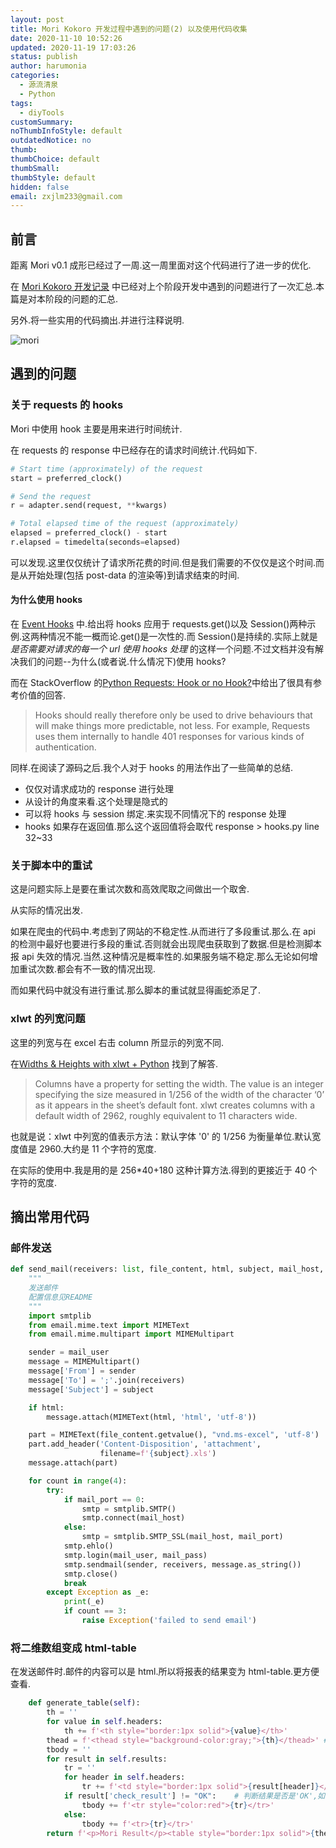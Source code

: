 ```yaml
---
layout: post
title: Mori Kokoro 开发过程中遇到的问题(2) 以及使用代码收集
date: 2020-11-10 10:52:26
updated: 2020-11-19 17:03:26
status: publish
author: harumonia
categories:
  - 源流清泉
  - Python
tags:
  - diyTools
customSummary:
noThumbInfoStyle: default
outdatedNotice: no
thumb:
thumbChoice: default
thumbSmall:
thumbStyle: default
hidden: false
email: zxjlm233@gmail.com
---
```


## 前言

距离 Mori v0.1 成形已经过了一周.这一周里面对这个代码进行了进一步的优化.

在 [Mori Kokoro 开发记录](https://blog.harumonia.moe/mori-kokoro/) 中已经对上个阶段开发中遇到的问题进行了一次汇总.本篇是对本阶段的问题的汇总.

另外.将一些实用的代码摘出.并进行注释说明.

![mori](https://harumona-blog.oss-cn-beijing.aliyuncs.com/new_articles/mori.gif)

<!-- more -->

## 遇到的问题

### 关于 requests 的 hooks

Mori 中使用 hook 主要是用来进行时间统计.

在 requests 的 response 中已经存在的请求时间统计.代码如下.

```python
# Start time (approximately) of the request
start = preferred_clock()

# Send the request
r = adapter.send(request, **kwargs)

# Total elapsed time of the request (approximately)
elapsed = preferred_clock() - start
r.elapsed = timedelta(seconds=elapsed)
```

可以发现.这里仅仅统计了请求所花费的时间.但是我们需要的不仅仅是这个时间.而是从开始处理(包括 post-data 的渲染等)到请求结束的时间.

#### 为什么使用 hooks

在 [Event Hooks](https://2.python-requests.org/en/master/user/advanced/#id8) 中.给出将 hooks 应用于 requests.get()以及 Session()两种示例.这两种情况不能一概而论.get()是一次性的.而 Session()是持续的.实际上就是 _是否需要对请求的每一个 url 使用 hooks 处理_ 的这样一个问题.不过文档并没有解决我们的问题--为什么(或者说.什么情况下)使用 hooks?

而在 StackOverflow 的[Python Requests: Hook or no Hook?](https://stackoverflow.com/questions/17773028/python-requests-hook-or-no-hook)中给出了很具有参考价值的回答.

> Hooks should really therefore only be used to drive behaviours that will make things more predictable, not less. For example, Requests uses them internally to handle 401 responses for various kinds of authentication.

同样.在阅读了源码之后.我个人对于 hooks 的用法作出了一些简单的总结.

- 仅仅对请求成功的 response 进行处理
- 从设计的角度来看.这个处理是隐式的
- 可以将 hooks 与 session 绑定.来实现不同情况下的 response 处理
- hooks 如果存在返回值.那么这个返回值将会取代 response > hooks.py line 32~33

### 关于脚本中的重试

这是问题实际上是要在重试次数和高效爬取之间做出一个取舍.

从实际的情况出发.

如果在爬虫的代码中.考虑到了网站的不稳定性.从而进行了多段重试.那么.在 api 的检测中最好也要进行多段的重试.否则就会出现爬虫获取到了数据.但是检测脚本报 api 失效的情况.当然.这种情况是概率性的.如果服务端不稳定.那么无论如何增加重试次数.都会有不一致的情况出现.

而如果代码中就没有进行重试.那么脚本的重试就显得画蛇添足了.

### xlwt 的列宽问题

这里的列宽与在 excel 右击 column 所显示的列宽不同.

在[Widths & Heights with xlwt + Python](https://buxty.com/b/2011/10/widths-heights-with-xlwt-python/) 找到了解答.

> Columns have a property for setting the width. The value is an integer specifying the size measured in 1/256 of the width of the character ‘0’ as it appears in the sheet’s default font. xlwt creates columns with a default width of 2962, roughly equivalent to 11 characters wide.

也就是说：xlwt 中列宽的值表示方法：默认字体 '0' 的 1/256 为衡量单位.默认宽度值是 2960.大约是 11 个字符的宽度.

在实际的使用中.我是用的是 256\*40+180 这种计算方法.得到的更接近于 40 个字符的宽度.

## 摘出常用代码

### 邮件发送

```python
def send_mail(receivers: list, file_content, html, subject, mail_host, mail_user, mail_pass, mail_port=0):
    """
    发送邮件
    配置信息见README
    """
    import smtplib
    from email.mime.text import MIMEText
    from email.mime.multipart import MIMEMultipart

    sender = mail_user
    message = MIMEMultipart()
    message['From'] = sender
    message['To'] = ';'.join(receivers)
    message['Subject'] = subject

    if html:
        message.attach(MIMEText(html, 'html', 'utf-8'))

    part = MIMEText(file_content.getvalue(), "vnd.ms-excel", 'utf-8')
    part.add_header('Content-Disposition', 'attachment',
                    filename=f'{subject}.xls')
    message.attach(part)

    for count in range(4):
        try:
            if mail_port == 0:
                smtp = smtplib.SMTP()
                smtp.connect(mail_host)
            else:
                smtp = smtplib.SMTP_SSL(mail_host, mail_port)
            smtp.ehlo()
            smtp.login(mail_user, mail_pass)
            smtp.sendmail(sender, receivers, message.as_string())
            smtp.close()
            break
        except Exception as _e:
            print(_e)
            if count == 3:
                raise Exception('failed to send email')
```

### 将二维数组变成 html-table

在发送邮件时.邮件的内容可以是 html.所以将报表的结果变为 html-table.更方便查看.

```python
    def generate_table(self):
        th = ''
        for value in self.headers:
            th += f'<th style="border:1px solid">{value}</th>'
        thead = f'<thead style="background-color:gray;">{th}</thead>' # 表头的底色变为灰色
        tbody = ''
        for result in self.results:
            tr = ''
            for header in self.headers:
                tr += f'<td style="border:1px solid">{result[header]}</td>'
            if result['check_result'] != "OK":    # 判断结果是否是'OK',如果不是,则该行变为红色
                tbody += f'<tr style="color:red">{tr}</tr>'
            else:
                tbody += f'<tr>{tr}</tr>'
        return f'<p>Mori Result</p><table style="border:1px solid">{thead}{tbody}</table>'
```
